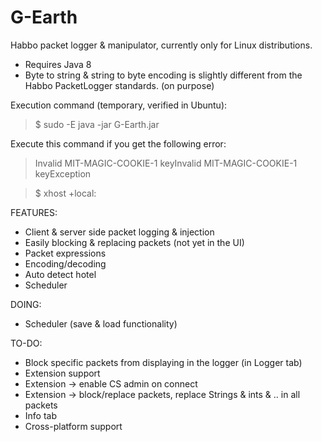 # G-Earth
Habbo packet logger & manipulator, currently only for Linux distributions. 

- Requires Java 8
- Byte to string & string to byte encoding is slightly different from the Habbo PacketLogger standards. (on purpose)

Execution command (temporary, verified in Ubuntu):
> $ sudo -E java -jar G-Earth.jar 

Execute this command if you get the following error:
> Invalid MIT-MAGIC-COOKIE-1 keyInvalid MIT-MAGIC-COOKIE-1 keyException

> $ xhost +local:


FEATURES:
* Client & server side packet logging & injection
* Easily blocking & replacing packets (not yet in the UI)
* Packet expressions
* Encoding/decoding
* Auto detect hotel
* Scheduler

DOING:
* Scheduler (save & load functionality)

TO-DO:
* Block specific packets from displaying in the logger (in Logger tab)
* Extension support
* Extension -> enable CS admin on connect
* Extension -> block/replace packets, replace Strings & ints & .. in all packets
* Info tab
* Cross-platform support
